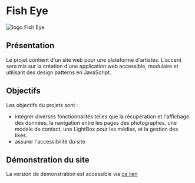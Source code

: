 # Fish Eye
![logo Fish Eye](https://github.com/K-Duong/blob/FishEye_v1.git/assets/favicon.png?raw=true)

## Présentation 

Le projet contient d'un site web pour une plateforme d'artistes. L'accent sera mis sur la création d'une application web accessible, modulaire et utilisant des design patterns en JavaScript.

## Objectifs
Les objectifs du projets sont : 
-  intégrer diverses fonctionnalités telles que la récupération et l'affichage des données, la navigation entre les pages des photographes, une modale de contact, une LightBox pour les médias, et la gestion des likes.
- assurer l'accessibilité du site

## Démonstration du site
La version de démonstration est accessible via [ce lien](https://fisheye-k-duong.netlify.app/)

